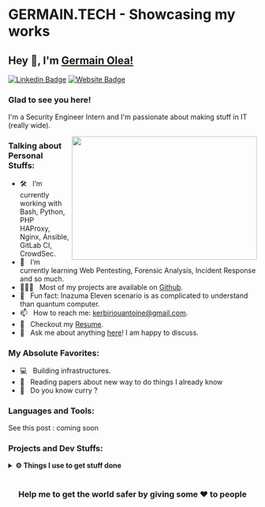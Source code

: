 # GERMAIN.TECH - Showcasing my works

## Hey 👋, I'm [Germain Olea!](https://germain.tech/)

[![Linkedin Badge](https://img.shields.io/badge/-LinkedIn-0e76a8?style=flat-square&logo=Linkedin&logoColor=white)](https://www.linkedin.com/in/germainol/)
[![Website Badge](https://img.shields.io/badge/Website-3b5998?style=flat-square&logo=google-chrome&logoColor=white)](https://germain.tech/)

### Glad to see you here!

I'm a Security Engineer Intern and I'm passionate about making stuff in IT (really wide).

<img align="right" height="250" width="375" alt="" src="https://raw.githubusercontent.com/iampavangandhi/iampavangandhi/master/gifs/coder.gif" />

### Talking about Personal Stuffs:

- 🛠 &nbsp; I’m currently working with Bash, Python, PHP <br /> HAProxy, Nginx, Ansible, GitLab CI, CrowdSec.
- 🚀 &nbsp; I’m currently learning Web Pentesting, Forensic Analysis, Incident Response and so much.
- 👨🏻‍💻 &nbsp; Most of my projects are available on [Github](https://github.com/djuhnix).
- 👾 &nbsp; Fun fact: Inazuma Eleven scenario is as complicated to understand than quantum computer.
- 📫 &nbsp; How to reach me: kerbiriouantoine@gmail.com.
- 📝 &nbsp; Checkout my [Resume]().
- 💬 &nbsp; Ask me about anything [here](mailto:olea@germain.tech)! I am happy to discuss.

### My Absolute Favorites:

- 💻 &nbsp; Building infrastructures.
- 📰 &nbsp; Reading papers about new way to do things I already know
- 🍕 &nbsp; Do you know curry ?

### Languages and Tools:

See this post : coming soon

### Projects and Dev Stuffs:

<details>	
  <br />
  <summary><b>⚙️ Things I use to get stuff done</b></summary>
  	<ul>
  	    <li><b>Browser: </b> Firefox Web Browser</li>
	    <li><b>Code Editor:</b> Jetbrains Toolbox & al.</li>
	    <li><b>To Stay Updated:</b> Dev.to, Medium & Linkedin.</li>
	    <br />
	</ul>	
</details>

#

<div align="center">

### Help me to get the world safer by giving some ❤️ to people

</div>

